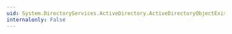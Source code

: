 ```yaml
---
uid: System.DirectoryServices.ActiveDirectory.ActiveDirectoryObjectExistsException
internalonly: False
---
```

